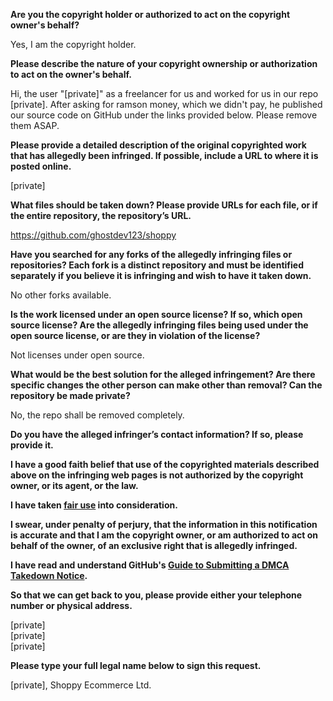 **Are you the copyright holder or authorized to act on the copyright owner's behalf?**

Yes, I am the copyright holder.

**Please describe the nature of your copyright ownership or authorization to act on the owner's behalf.**

Hi, the user "[private]" as a freelancer for us and worked for us in our repo [private]. After asking for ramson money, which we didn't pay, he published our source code on GitHub under the links provided below. Please remove them ASAP.

**Please provide a detailed description of the original copyrighted work that has allegedly been infringed. If possible, include a URL to where it is posted online.**

[private]

**What files should be taken down? Please provide URLs for each file, or if the entire repository, the repository’s URL.**

https://github.com/ghostdev123/shoppy

**Have you searched for any forks of the allegedly infringing files or repositories? Each fork is a distinct repository and must be identified separately if you believe it is infringing and wish to have it taken down.**

No other forks available.

**Is the work licensed under an open source license? If so, which open source license? Are the allegedly infringing files being used under the open source license, or are they in violation of the license?**

Not licenses under open source.

**What would be the best solution for the alleged infringement? Are there specific changes the other person can make other than removal? Can the repository be made private?**

No, the repo shall be removed completely.

**Do you have the alleged infringer’s contact information? If so, please provide it.**

**I have a good faith belief that use of the copyrighted materials described above on the infringing web pages is not authorized by the copyright owner, or its agent, or the law.**

**I have taken <a href="https://www.lumendatabase.org/topics/22">fair use</a> into consideration.**

**I swear, under penalty of perjury, that the information in this notification is accurate and that I am the copyright owner, or am authorized to act on behalf of the owner, of an exclusive right that is allegedly infringed.**

**I have read and understand GitHub's <a href="https://docs.github.com/articles/guide-to-submitting-a-dmca-takedown-notice/">Guide to Submitting a DMCA Takedown Notice</a>.**

**So that we can get back to you, please provide either your telephone number or physical address.**

[private]  
[private]  
[private]

**Please type your full legal name below to sign this request.**

[private], Shoppy Ecommerce Ltd.
